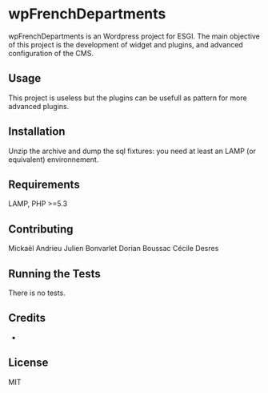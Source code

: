 wpFrenchDepartments
===================

wpFrenchDepartments is an Wordpress project for ESGI.
The main objective of this project is the development of widget and plugins, and advanced configuration of the CMS.

## Usage
This project is useless but the plugins can be usefull as pattern for more advanced plugins.

## Installation
Unzip the archive and dump the sql fixtures: you need at least an LAMP (or equivalent) environnement.

## Requirements
LAMP, PHP >=5.3

## Contributing
Mickaël Andrieu
Julien Bonvarlet
Dorian Boussac
Cécile Desres

## Running the Tests
There is no tests.

## Credits
-

## License
MIT
